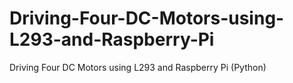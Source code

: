 # Driving-Four-DC-Motors-using-L293-and-Raspberry-Pi
Driving Four DC Motors using L293 and Raspberry Pi (Python)
